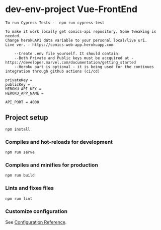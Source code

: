# dev-env-project Vue-FrontEnd
```
To run Cypress Tests -  npm run cypress-test
```
```
To make it work locally get comics-api repository. Some tweaking is needed.
Change herokuAPI data variable to your personal local/live uri.
Live ver. - https://comics-web-app.herokuapp.com
```
```
    --Create .env file yourself. It should contain:
    --Both Private and Public keys must be accquired at - https://developer.marvel.com/documentation/getting_started
    --Heroku part is optional - it is being used for the continues integration through github actions (ci/cd)

privateKey =
publicKey =
HEROKU_API_KEY =
HEROKU_APP_NAME =

API_PORT = 4000
```
## Project setup
```
npm install
```

### Compiles and hot-reloads for development
```
npm run serve
```

### Compiles and minifies for production
```
npm run build
```

### Lints and fixes files
```
npm run lint
```

### Customize configuration
See [Configuration Reference](https://cli.vuejs.org/config/).
